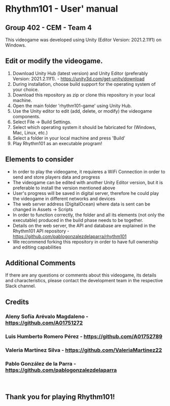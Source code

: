 # Rhythm101 - User' manual
## Group 402 - CEM - Team 4
This videogame was developed using Unity (Editor Version: 2021.2.11f1) on Windows.

## Edit or modify the videogame.
1. Download Unity Hub (latest version) and Unity Editor (preferably Version: 2021.2.11f1). - https://unity3d.com/get-unity/download
2. During installation, choose build support for the operating system of your choice.
3. Download this repository as zip or clone this repository in your local machine.
4. Open the main folder 'rhythm101-game' using Unity Hub.
5. Use the Unity editor to edit (add, delete, or modify) the videogame components.
6. Select File -> Build Settings.
7. Select which operating system it should be fabricated for (Windows, Mac, Linux, etc.)
8. Select a folder in your local machine and press 'Build'
9. Play Rhythm101 as an executable program!

## Elements to consider
* In order to play the videogame, it requieres a WiFi Connection in order to send and store players data and progress
* The videogame can be edited with another Unity Editor version, but it is preferable to install the version mentioned above
* User's progress will be saved in digital server, therefore he could play the videogame in different networks and devices
* The web server address (DigitalOcean) where data is sent can be changed in Assets -> Scripts
* In order to function correctly, the folder and all its elements (not only the executable) produced in the build phase needs to be together.
* Details on the web server, the API and database are explained in the Rhythm101 API repository - https://github.com/pablogonzalezdelaparra/rhythm101
* We recommend forking this repository in order to have full ownership and editing capabilities

## Additional Comments
If there are any questions or comments about this videogame, its details and characteristics, please contact the development team in the respective Slack channel.

## Credits
### Aleny Sofía Arévalo Magdaleno - https://github.com/A01751272
### Luis Humberto Romero Pérez - https://github.com/A01752789
### Valeria Martínez Silva - https://github.com/ValeriaMartinez22
### Pablo González de la Parra - https://github.com/pablogonzalezdelaparra
<br />

## Thank you for playing Rhythm101!